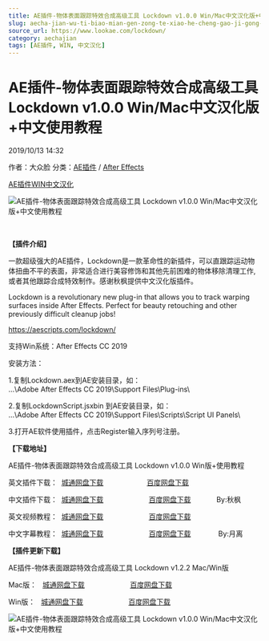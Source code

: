 ```yaml
---
title: AE插件-物体表面跟踪特效合成高级工具 Lockdown v1.0.0 Win/Mac中文汉化版+中文使用教程
slug: aecha-jian-wu-ti-biao-mian-gen-zong-te-xiao-he-cheng-gao-ji-gong-ju-lockdown-v1-0-0-win-maczhong-wen-yi-hua-ban-zhong-wen-shi-yong-jiao-cheng
source_url: https://www.lookae.com/lockdown/
category: aechajian
tags: [AE插件, WIN, 中文汉化]
---
```

# AE插件-物体表面跟踪特效合成高级工具 Lockdown v1.0.0 Win/Mac中文汉化版+中文使用教程

2019/10/13 14:32

作者：大众脸
分类：[AE插件](https://www.lookae.com/after-effects/aechajian/) / [After Effects](https://www.lookae.com/after-effects/)

[AE插件](https://www.lookae.com/tag/ae%e6%8f%92%e4%bb%b6/)[WIN](https://www.lookae.com/tag/win/)[中文汉化](https://www.lookae.com/tag/%e4%b8%ad%e6%96%87%e6%b1%89%e5%8c%96/)

![AE插件-物体表面跟踪特效合成高级工具 Lockdown v1.0.0 Win/Mac中文汉化版+中文使用教程](https://www.lookae.com/wp-content/uploads/2019/10/Lockdown.jpg "AE插件-物体表面跟踪特效合成高级工具 Lockdown v1.0.0 Win/Mac中文汉化版+中文使用教程-LookAE.com")

[﻿](https://cloud.video.taobao.com//play/u/705956171/p/1/e/6/t/1/238517900336.mp4)

**【插件介绍】**

一款超级强大的AE插件，Lockdown是一款革命性的新插件，可以直跟踪运动物体扭曲不平的表面，非常适合进行美容修饰和其他先前困难的物体移除清理工作, 或者其他跟踪合成特效制作。感谢秋枫提供中文汉化版插件。

Lockdown is a revolutionary new plug-in that allows you to track warping surfaces inside After Effects. Perfect for beauty retouching and other previously difficult cleanup jobs!

https://aescripts.com/lockdown/

支持Win系统：After Effects CC 2019

安装方法：

1.复制Lockdown.aex到AE安装目录，如：  
…\Adobe After Effects CC 2019\Support Files\Plug-ins\

2.复制LockdownScript.jsxbin 到AE安装目录，如：  
…\Adobe After Effects CC 2019\Support Files\Scripts\Script UI Panels\

3.打开AE软件使用插件，点击Register输入序列号注册。

**【下载地址】**

AE插件-物体表面跟踪特效合成高级工具 Lockdown v1.0.0 Win版+使用教程

英文插件下载：  [城通网盘下载](https://tc5.us/file/680462-402525339)                      [百度网盘下载](https://pan.baidu.com/s/1NLqIkREl1Y6HSpJ1KE0vIw)

中文插件下载：  [城通网盘下载](https://tc5.us/file/680462-402643856)                       [百度网盘下载](https://pan.baidu.com/s/1ZFNmBwXW7SpxPToaa0iCYw)             By:秋枫

英文视频教程：  [城通网盘下载](https://tc5.us/file/680462-402524782)                       [百度网盘下载](https://pan.baidu.com/s/1ziayuRTOWWrlxu9HAsDzgQ)

中文字幕教程：  [城通网盘下载](https://tc5.us/file/680462-403009657)                       [百度网盘下载](https://pan.baidu.com/s/1VIpX0gl6zw2GL4iBy5YX-w&shfl=sharepset)              By:月离

**【插件更新下载】**

AE插件-物体表面跟踪特效合成高级工具 Lockdown v1.2.2 Mac/Win版

Mac版：   [城通网盘下载](https://tc5.us/file/680462-416965664)                       [百度网盘下载](https://pan.baidu.com/s/14RB7q3Af_AoIhh77lmesHQ)

Win版：   [城通网盘下载](https://tc5.us/file/680462-415848552)                       [百度网盘下载](https://pan.baidu.com/s/1BdadIO-pkMwMrtlg_NDg5Q)

![AE插件-物体表面跟踪特效合成高级工具 Lockdown v1.0.0 Win/Mac中文汉化版+中文使用教程](https://img.alicdn.com/imgextra/i3/705956171/O1CN01VXFFdD1vSMggMqE6H_!!705956171.png "AE插件-物体表面跟踪特效合成高级工具 Lockdown v1.0.0 Win/Mac中文汉化版+中文使用教程-LookAE.com")
